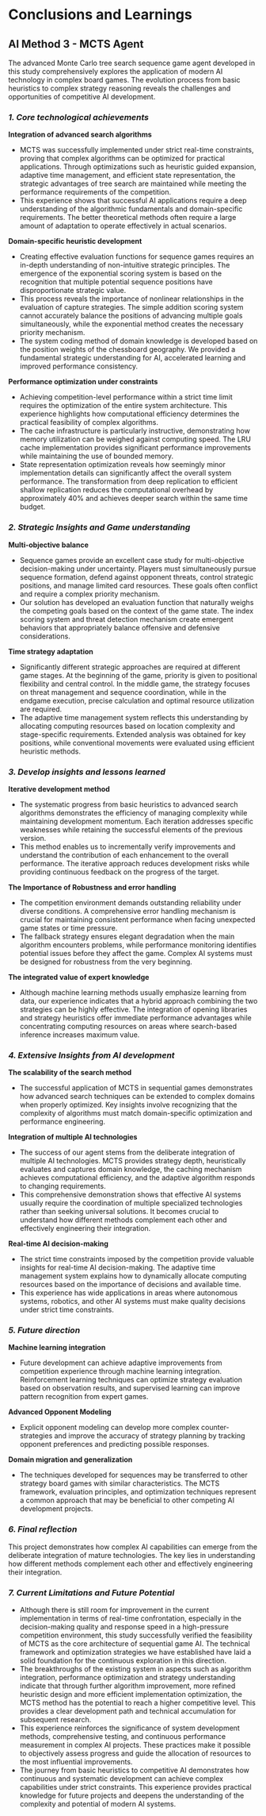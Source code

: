# Conclusions and Learnings

## AI Method 3 - MCTS Agent
The advanced Monte Carlo tree search sequence game agent developed in this study comprehensively explores the application of modern AI technology in complex board games. The evolution process from basic heuristics to complex strategy reasoning reveals the challenges and opportunities of competitive AI development.
### *1. Core technological achievements* ###
**Integration of advanced search algorithms**
 - MCTS was successfully implemented under strict real-time constraints, proving that complex algorithms can be optimized for practical applications. Through optimizations such as heuristic guided expansion, adaptive time management, and efficient state representation, the strategic advantages of tree search are maintained while meeting the performance requirements of the competition.
 - This experience shows that successful AI applications require a deep understanding of the algorithmic fundamentals and domain-specific requirements. The better theoretical methods often require a large amount of adaptation to operate effectively in actual scenarios.

**Domain-specific heuristic development**
 - Creating effective evaluation functions for sequence games requires an in-depth understanding of non-intuitive strategic principles. The emergence of the exponential scoring system is based on the recognition that multiple potential sequence positions have disproportionate strategic value.
 - This process reveals the importance of nonlinear relationships in the evaluation of capture strategies. The simple addition scoring system cannot accurately balance the positions of advancing multiple goals simultaneously, while the exponential method creates the necessary priority mechanism.
 - The system coding method of domain knowledge is developed based on the position weights of the chessboard geography. We provided a fundamental strategic understanding for AI, accelerated learning and improved performance consistency.

**Performance optimization under constraints**
 - Achieving competition-level performance within a strict time limit requires the optimization of the entire system architecture. This experience highlights how computational efficiency determines the practical feasibility of complex algorithms.
 - The cache infrastructure is particularly instructive, demonstrating how memory utilization can be weighed against computing speed. The LRU cache implementation provides significant performance improvements while maintaining the use of bounded memory.
 - State representation optimization reveals how seemingly minor implementation details can significantly affect the overall system performance. The transformation from deep replication to efficient shallow replication reduces the computational overhead by approximately 40% and achieves deeper search within the same time budget.

### *2. Strategic Insights and Game understanding* ###

**Multi-objective balance**
 - Sequence games provide an excellent case study for multi-objective decision-making under uncertainty. Players must simultaneously pursue sequence formation, defend against opponent threats, control strategic positions, and manage limited card resources. These goals often conflict and require a complex priority mechanism.
 - Our solution has developed an evaluation function that naturally weighs the competing goals based on the context of the game state. The index scoring system and threat detection mechanism create emergent behaviors that appropriately balance offensive and defensive considerations.

**Time strategy adaptation**
 - Significantly different strategic approaches are required at different game stages. At the beginning of the game, priority is given to positional flexibility and central control. In the middle game, the strategy focuses on threat management and sequence coordination, while in the endgame execution, precise calculation and optimal resource utilization are required.
 - The adaptive time management system reflects this understanding by allocating computing resources based on location complexity and stage-specific requirements. Extended analysis was obtained for key positions, while conventional movements were evaluated using efficient heuristic methods.

### *3. Develop insights and lessons learned* ###

**Iterative development method**
 - The systematic progress from basic heuristics to advanced search algorithms demonstrates the efficiency of managing complexity while maintaining development momentum. Each iteration addresses specific weaknesses while retaining the successful elements of the previous version.
 - This method enables us to incrementally verify improvements and understand the contribution of each enhancement to the overall performance. The iterative approach reduces development risks while providing continuous feedback on the progress of the target.

**The Importance of Robustness and error handling**
 - The competition environment demands outstanding reliability under diverse conditions. A comprehensive error handling mechanism is crucial for maintaining consistent performance when facing unexpected game states or time pressure.
 - The fallback strategy ensures elegant degradation when the main algorithm encounters problems, while performance monitoring identifies potential issues before they affect the game. Complex AI systems must be designed for robustness from the very beginning.

**The integrated value of expert knowledge**
 - Although machine learning methods usually emphasize learning from data, our experience indicates that a hybrid approach combining the two strategies can be highly effective. The integration of opening libraries and strategy heuristics offer immediate performance advantages while concentrating computing resources on areas where search-based inference increases maximum value.

### *4. Extensive Insights from AI development* ###
**The scalability of the search method**
 - The successful application of MCTS in sequential games demonstrates how advanced search techniques can be extended to complex domains when properly optimized. Key insights involve recognizing that the complexity of algorithms must match domain-specific optimization and performance engineering.

**Integration of multiple AI technologies**
 - The success of our agent stems from the deliberate integration of multiple AI technologies. MCTS provides strategy depth, heuristically evaluates and captures domain knowledge, the caching mechanism achieves computational efficiency, and the adaptive algorithm responds to changing requirements.
 - This comprehensive demonstration shows that effective AI systems usually require the coordination of multiple specialized technologies rather than seeking universal solutions. It becomes crucial to understand how different methods complement each other and effectively engineering their integration.

**Real-time AI decision-making**
 - The strict time constraints imposed by the competition provide valuable insights for real-time AI decision-making. The adaptive time management system explains how to dynamically allocate computing resources based on the importance of decisions and available time.
 - This experience has wide applications in areas where autonomous systems, robotics, and other AI systems must make quality decisions under strict time constraints.

### *5. Future direction* ###
**Machine learning integration**
 - Future development can achieve adaptive improvements from competition experience through machine learning integration. Reinforcement learning techniques can optimize strategy evaluation based on observation results, and supervised learning can improve pattern recognition from expert games.

**Advanced Opponent Modeling**
 - Explicit opponent modeling can develop more complex counter-strategies and improve the accuracy of strategy planning by tracking opponent preferences and predicting possible responses.

**Domain migration and generalization**
 - The techniques developed for sequences may be transferred to other strategy board games with similar characteristics. The MCTS framework, evaluation principles, and optimization techniques represent a common approach that may be beneficial to other competing AI development projects.

### *6. Final reflection* ###
This project demonstrates how complex AI capabilities can emerge from the deliberate integration of mature technologies. The key lies in understanding how different methods complement each other and effectively engineering their integration.

### *7. Current Limitations and Future Potential* ###
 - Although there is still room for improvement in the current implementation in terms of real-time confrontation, especially in the decision-making quality and response speed in a high-pressure competition environment, this study successfully verified the feasibility of MCTS as the core architecture of sequential game AI. The technical framework and optimization strategies we have established have laid a solid foundation for the continuous exploration in this direction.
 - The breakthroughs of the existing system in aspects such as algorithm integration, performance optimization and strategy understanding indicate that through further algorithm improvement, more refined heuristic design and more efficient implementation optimization, the MCTS method has the potential to reach a higher competitive level. This provides a clear development path and technical accumulation for subsequent research.
 - This experience reinforces the significance of system development methods, comprehensive testing, and continuous performance measurement in complex AI projects. These practices make it possible to objectively assess progress and guide the allocation of resources to the most influential improvements.
 - The journey from basic heuristics to competitive AI demonstrates how continuous and systematic development can achieve complex capabilities under strict constraints. This experience provides practical knowledge for future projects and deepens the understanding of the complexity and potential of modern AI systems.
